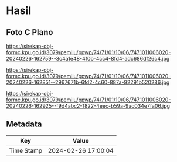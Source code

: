 # Hasil

## Foto C Plano

https://sirekap-obj-formc.kpu.go.id/3079/pemilu/ppwp/74/71/01/10/06/7471011006020-20240226-162759--3c4a1e48-4f0b-4cc4-8fd4-adc686df26c4.jpg

https://sirekap-obj-formc.kpu.go.id/3079/pemilu/ppwp/74/71/01/10/06/7471011006020-20240226-162851--2967671b-6fd2-4c60-887a-92291b520286.jpg

https://sirekap-obj-formc.kpu.go.id/3079/pemilu/ppwp/74/71/01/10/06/7471011006020-20240226-162925--f9d4abc2-1822-4eec-b59a-9ac034e7fa06.jpg


## Metadata

| Key        | Value               |
| ---------- | ------------------- |
| Time Stamp | 2024-02-26 17:00:04 |



